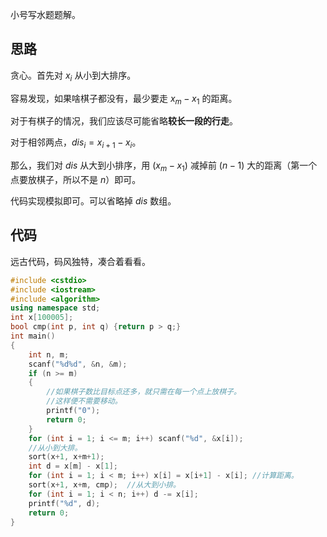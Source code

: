 小号写水题题解。

## 思路

贪心。首先对 $x_i$ 从小到大排序。

容易发现，如果啥棋子都没有，最少要走 $x_m - x_1$ 的距离。

对于有棋子的情况，我们应该尽可能省略**较长一段的行走**。

对于相邻两点，$dis_i = x_{i + 1} - x_i$。

那么，我们对 $dis$ 从大到小排序，用 $(x_m - x_1)$ 减掉前 $(n - 1)$ 大的距离（第一个点要放棋子，所以不是 $n$）即可。

代码实现模拟即可。可以省略掉 $dis$ 数组。

## 代码

远古代码，码风独特，凑合着看看。

```cpp
#include <cstdio>
#include <iostream>
#include <algorithm>
using namespace std;
int x[100005];
bool cmp(int p, int q) {return p > q;}
int main()
{
	int n, m;
	scanf("%d%d", &n, &m);
	if (n >= m)
	{
		//如果棋子数比目标点还多，就只需在每一个点上放棋子。
		//这样便不需要移动。 
		printf("0");
		return 0;
	}
	for (int i = 1; i <= m; i++) scanf("%d", &x[i]);
	//从小到大排。
	sort(x+1, x+m+1);
	int d = x[m] - x[1];
	for (int i = 1; i < m; i++) x[i] = x[i+1] - x[i]; //计算距离。 
	sort(x+1, x+m, cmp);  //从大到小排。
	for (int i = 1; i < n; i++) d -= x[i];
	printf("%d", d);
	return 0;
}
```